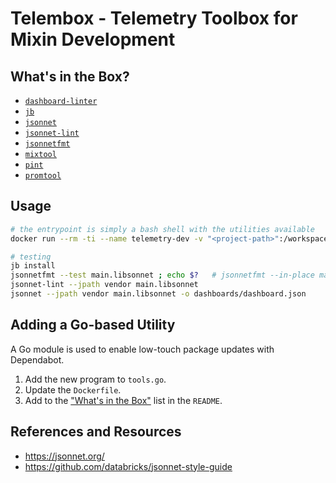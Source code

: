 # Telembox - Telemetry Toolbox for Mixin Development

## What's in the Box?
- [`dashboard-linter`](https://github.com/grafana/dashboard-linter/blob/main/docs/index.md)
- [`jb`](https://github.com/jsonnet-bundler/jsonnet-bundler)
- [`jsonnet`](https://github.com/google/go-jsonnet/tree/master/cmd)
- [`jsonnet-lint`](https://github.com/google/go-jsonnet/tree/master/cmd)
- [`jsonnetfmt`](https://github.com/google/go-jsonnet/tree/master/cmd)
- [`mixtool`](https://github.com/monitoring-mixins/mixtool/tree/main)
- [`pint`](https://cloudflare.github.io/pint/)
- [`promtool`](https://github.com/prometheus/prometheus/tree/main/cmd/promtool)

## Usage

```sh
# the entrypoint is simply a bash shell with the utilities available
docker run --rm -ti --name telemetry-dev -v "<project-path>":/workspace docker pull ghcr.io/joshrooz/telembox:latest

# testing
jb install
jsonnetfmt --test main.libsonnet ; echo $?   # jsonnetfmt --in-place main.jsonnet
jsonnet-lint --jpath vendor main.libsonnet
jsonnet --jpath vendor main.libsonnet -o dashboards/dashboard.json
```

## Adding a Go-based Utility
A Go module is used to enable low-touch package updates with Dependabot.

1. Add the new program to `tools.go`.
1. Update the `Dockerfile`.
1. Add to the ["What's in the Box"](#whats-in-the-box) list in the `README`.

## References and Resources
- https://jsonnet.org/
- https://github.com/databricks/jsonnet-style-guide
